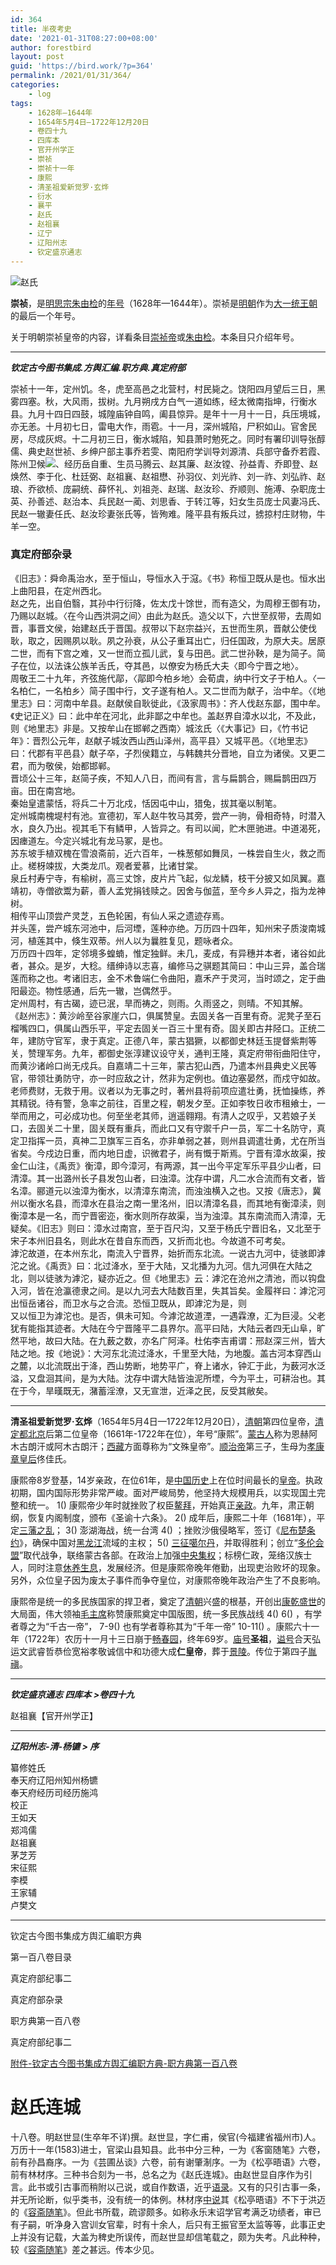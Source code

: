 ```yaml
---
id: 364
title: 半夜考史
date: '2021-01-31T08:27:00+08:00'
author: forestbird
layout: post
guid: 'https://bird.work/?p=364'
permalink: /2021/01/31/364/
categories:
    - log
tags:
    - 1628年—1644年
    - 1654年5月4日—1722年12月20日
    - 卷四十九
    - 四库本
    - 官开州学正
    - 崇祯
    - 崇祯十一年
    - 康熙
    - 清圣祖爱新觉罗·玄烨
    - 衍水
    - 襄平
    - 赵氏
    - 赵祖襄
    - 辽宁
    - 辽阳州志
    - 钦定盛京通志
---
```


![赵氏](https://bird.work/usr/uploads/2021/01/586282473.jpg "赵氏")

**崇祯**，是[明思宗](https://baike.baidu.com/item/%E6%98%8E%E6%80%9D%E5%AE%97)[朱由检](https://baike.baidu.com/item/%E6%9C%B1%E7%94%B1%E6%A3%80/342981)的[年号](https://baike.baidu.com/item/%E5%B9%B4%E5%8F%B7/103411)（1628年—1644年）。崇祯是[明朝](https://baike.baidu.com/item/%E6%98%8E%E6%9C%9D/141291)作为[大一统王朝](https://baike.baidu.com/item/%E5%A4%A7%E4%B8%80%E7%BB%9F%E7%8E%8B%E6%9C%9D/18783496)的最后一个年号。

关于明朝崇祯皇帝的内容，详看条目[崇祯帝](https://baike.baidu.com/item/%E5%B4%87%E7%A5%AF%E5%B8%9D/9487896)或[朱由检](https://baike.baidu.com/item/%E6%9C%B1%E7%94%B1%E6%A3%80/342981)。本条目只介绍年号。

---

***钦定古今图书集成.方舆汇编.职方典.真定府部***

崇祯十一年，定州饥。冬，虎至高邑之北营村，村民毙之。饶阳四月望后三日，黑雾四塞。秋，大风雨，拔树。九月朔戌方白气一道如练，经太微南指坤，行衡水县。九月十四日四鼓，城隍庙钟自鸣，阖县惊异。是年十一月十一日，兵压境城，亦无恙。十月初七日，雷电大作，雨雹。十一月，深州城陷，尸积如山。官舍民房，尽成灰烬。十二月初三日，衡水城陷，知县萧时勉死之。同时有署印训导张醇儒、典史赵世祯、乡绅户部主事乔若雯、南阳府学训导刘源清、兵部守备乔若霞、陈州卫候![](https://upload.wikimedia.org/wikipedia/commons/thumb/1/1b/GJfont.pdf/page22663-18px-GJfont.pdf.jpg)、经历岳自重、生员马腾云、赵其廉、赵汝镗、孙益青、乔即登、赵焕然、李于化、杜廷弼、赵祖襄、赵祖懋、孙羽仪、刘光祚、刘一祚、刘弘祚、赵琅、乔欲桢、庞嗣统、薛怀礼、刘祖尧、赵瑞、赵汝珍、乔顺则、施溥、杂职庞士英、孙善述、赵治本、兵民赵一蔺、刘思香、于转江等，妇女生员庞士风妻冯氏、民赵一辙妻任氏、赵汝珍妻张氏等，皆殉难。隆平县有叛兵过，掳掠村庄财物，牛羊一空。

### 真定府部杂录

《旧志》：舜命禹治水，至于恒山，导恒水入于滱。《书》称恒卫既从是也。恒水出上曲阳县，在定州西北。  
赵之先，出自伯翳，其孙中行衍降，佐太戊十馀世，而有造父，为周穆王御有功，乃赐以赵城。〈在今山西洪洞之间〉由此为赵氏。造父以下，六世至叔带，去周如晋，事晋文侯，始建赵氏于晋国。叔带以下赵宗益兴，五世而生夙，晋献公使伐耿，取之，因赐夙以耿。夙之孙衰，从公子重耳出亡，归任国政，为原大夫。居原二世，而有下宫之难，又一世而立孤儿武，复与田邑。武二世孙鞅，是为简子。简子在位，以法诛公族羊舌氏，夺其邑，以僚安为杨氏大夫〈即今宁晋之地〉。  
周敬王二十九年，齐弦施代鄗，〈鄗即今柏乡地〉会荀虞，纳中行文子于柏人。〈一名柏仁，一名柏乡〉简子围中行，文子遂有柏人。又二世而为献子，治中牟。〈《地里志》曰：河南中牟县。赵献侯自耿徙此，《汲家周书》：齐人伐赵东鄙，围中牟。《史记正义》曰：此中牟在河北，此非鄙之中牟也。盖赵界自漳水以北，不及此，则《地里志》非是。又按牟山在邯郸之西南〉城泫氏〈《大事记》曰，《竹书记年》：晋烈公元年，赵献子城汝西山西山泽州，高平县〉又城平邑。〈《地里志》曰：代郡有平邑县〉献子卒，子烈侯籍立，与韩魏共分晋地，自立为诸侯。又更二君，而为敬侯，始都邯郸。  
晋顷公十三年，赵简子疾，不知人八日，而间有言，言与扁鹊合，赐扁鹊田四万亩。田在南宫地。  
秦始皇遣蒙恬，将兵二十万北戍，恬因屯中山，猎兔，拔其毫以制笔。  
定州城南槐堤村有池。宣德初，军人赵牛牧马其旁，尝产一驹，骨相奇特，时潜入水，良久乃出。视其毛下有鳞甲，人皆异之。有司以闻，贮木匣驰进。中道渴死，因瘗道左。今定兴城北有龙马冢，是也。  
苏东坡手植双槐在雪浪斋前，近六百年，一株葱郁如舞凤，一株尝自生火，救之而止。槎枒竦拔，大类龙爪。观者爱慕，比诸甘棠。  
泉丘村寿宁寺，有榆树，高三丈馀，皮片片飞起，似龙鳞，枝干分披又如凤翼。嘉靖初，寺僧欲鬻为薪，善人孟党捐钱赎之。因舍与伽蓝，至今乡人异之，指为龙神树。  
相传平山顶尝产灵芝，五色轮囷，有仙人采之遗迹存焉。  
并头莲，尝产城东河池中，后河堙，莲种亦绝。万历四十四年，知州宋子质浚南城河，植莲其中，倏生双蒂。州人以为曩胜复见，题咏者众。  
万历四十四年，定邻境多蝗蝻，惟定独鲜。未几，麦成，有异穗并本者，诸谷如此者，甚众。是岁，大稔。缙绅诗以志喜，编修马之骐题其简曰：中山三异，盖合瑞莲而称之也。考诸旧志，金不术鲁端仁令曲阳，嘉禾产于灵河，当时颂之，定于曲阳最迩。物性感通，后先一辙，岂偶然乎。  
定州周村，有古碣，迹已泯，旱而祷之，则雨。久雨竖之，则晴。不知其解。  
《赵州志》：黄沙岭至谷家崖六口，俱属赞皇。去固关各一百里有奇。泥凳子至石榴嘴四口，俱属山西乐平，平定去固关一百三十里有奇。固关即古井陉口。正统二年，建防守官军，隶于真定。正德八年，蒙古猖獗，以都御史林廷玉提督紫荆等关，赞理军务。九年，都御史张淳建议设守关，通判王隆，真定府带衔曲阳住守，而黄沙诸岭口尚无戍兵。自嘉靖二十三年，蒙古犯山西，乃遣本州县典史义民等官，带领壮勇防守，亦一时应敌之计，然非为定例也。值边塞晏然，而戍守如故。老师费财，无救于用。议者以为无事之时，著州县将前项应遣壮勇，抚恤操练，养其精锐。待有警，急率之前往，百里之程，朝发夕至。正如李牧日收市租飨士，一举而用之，可必成功也。何至坐老其师，逍遥翱翔。有清人之叹乎，又若娘子关口，去固关二十里，固关既有重兵，而此口又有守禦千户一员，军二十名防守，真定卫指挥一员，真神二卫旗军三百名，亦非单弱之甚，则州县调遣壮勇，尤在所当省矣。今戍边日重，而内地日虚，识微君子，尚有慨于斯焉。宁晋有漳水故渠，按金仁山注，《禹贡》衡漳，即今漳河，有两源，其一出今平定军乐平县少山者，曰清漳。其一出潞州长子县发包山者，曰浊漳。沈存中谓，凡二水合流而有文者，皆名漳。郦道元以浊漳为衡水，以清漳东南流，而浊浊横入之也。又按《唐志》，冀州以衡水名县，而漳水在县治之南一里洺州，旧以清漳名县，而其地有衡漳渎，则衡漳本是一名，而宁晋密迩，衡水则所存故渠，当为浊漳。其东南流而入清漳，无疑矣。《旧志》则曰：漳水过南宫，至于百尺沟，又至于杨氏宁晋旧名，又北至于宋子本州旧县名，则此水在昔自东而西，又折而北也。今故道不可考矣。  
滹沱故道，在本州东北，南流入宁晋界，始折而东北流。一说古九河中，徒骇即滹沱之讹。《禹贡》曰：北过洚水，至于大陆，又北播为九河。信九河俱在大陆之北，则以徒骇为滹沱，疑亦近之。但《地里志》云：滹沱在沧州之清池，而以钩盘入河，皆在沧瀛德隶之间。是以九河去大陆数百里，失其旨矣。金履祥曰：滹沱河出恒岳诸谷，而卫水与之合流。恐恒卫既从，即滹沱为是，则  
又以恒卫为滹沱也。是否，俱未可知。今滹沱故道湮，一遇霖潦，汇为巨浸。父老犹有能指其迹者。大陆在今宁晋隆平二县界尔。高平曰陆，大陆云者四无山阜，旷然平地，故曰大陆。在九薮之数，亦名广阿泽。杜佑李吉甫谓：邢赵深三州，皆大陆之地。按《地说》：大河东北流过洚水，千里至大陆，为地腹。盖古河本穿西山之麓，以北流既出于洚，西山势断，地势平广，脊上诸水，钟汇于此，为薮河水泛溢，又盘洄其间，是为大陆。沈存中谓大陆皆浊泥所堙，今为平土，可耕治也。其在于今，旱暵既无，潴蓄淫潦，又无宣泄，近泽之民，反受其敝矣。

---

**清圣祖爱新觉罗·玄烨**（1654年5月4日—1722年12月20日），[清朝](https://baike.baidu.com/item/%E6%B8%85%E6%9C%9D/175141)第四位皇帝，[清定都北京](https://baike.baidu.com/item/%E6%B8%85%E5%AE%9A%E9%83%BD%E5%8C%97%E4%BA%AC/2330432)后第二位皇帝（1661年-1722年在位），年号“康熙”。[蒙古人](https://baike.baidu.com/item/%E8%92%99%E5%8F%A4%E4%BA%BA/4573495)称为恩赫阿木古朗汗或阿木古朗汗；[西藏](https://baike.baidu.com/item/%E8%A5%BF%E8%97%8F/130045)方面尊称为“文殊皇帝”。[顺治帝](https://baike.baidu.com/item/%E9%A1%BA%E6%B2%BB%E5%B8%9D)第三子，生母为[孝康章皇后](https://baike.baidu.com/item/%E5%AD%9D%E5%BA%B7%E7%AB%A0%E7%9A%87%E5%90%8E)佟佳氏。

康熙帝8岁登基，14岁亲政，在位61年，是[中国历史](https://baike.baidu.com/item/%E4%B8%AD%E5%9B%BD%E5%8E%86%E5%8F%B2/152769)上在位时间最长的[皇帝](https://baike.baidu.com/item/%E7%9A%87%E5%B8%9D/886)。执政初期，国内国际形势非常严峻。面对严峻局势，他坚持大规模用兵，以实现国土完整和统一。 1() 康熙帝少年时就挫败了权臣[鳌拜](https://baike.baidu.com/item/%E9%B3%8C%E6%8B%9C)，开始真正[亲政](https://baike.baidu.com/item/%E4%BA%B2%E6%94%BF/3817731)。九年，肃正朝纲，恢复内阁制度，颁布《圣谕十六条》。 2() 成年后，康熙二十年（1681年），平定[三藩之乱](https://baike.baidu.com/item/%E4%B8%89%E8%97%A9%E4%B9%8B%E4%B9%B1/616398)； 3() 澎湖海战，统一台湾 4() ；挫败沙俄侵略军，签订《[尼布楚条约](https://baike.baidu.com/item/%E5%B0%BC%E5%B8%83%E6%A5%9A%E6%9D%A1%E7%BA%A6/708444)》，确保中国对[黑龙江](https://baike.baidu.com/item/%E9%BB%91%E9%BE%99%E6%B1%9F/7351)流域的主权； 5() [三征噶尔丹](https://baike.baidu.com/item/%E4%B8%89%E5%BE%81%E5%99%B6%E5%B0%94%E4%B8%B9)，并取得胜利；创立“[多伦会盟](https://baike.baidu.com/item/%E5%A4%9A%E4%BC%A6%E4%BC%9A%E7%9B%9F)”取代战争，联络蒙古各部。在政治上加强[中央集权](https://baike.baidu.com/item/%E4%B8%AD%E5%A4%AE%E9%9B%86%E6%9D%83)；标榜仁政，笼络汉族士人，同时注意[休养生息](https://baike.baidu.com/item/%E4%BC%91%E5%85%BB%E7%94%9F%E6%81%AF)，发展经济。但是康熙帝晚年倦勤，出现吏治败坏的现象。另外，众位皇子因为废太子事件而争夺皇位，对康熙帝晚年政治产生了不良影响。

康熙帝是统一的多民族国家的捍卫者，奠定了[清朝](https://baike.baidu.com/item/%E6%B8%85%E6%9C%9D/175141)兴盛的根基，开创出[康乾盛世](https://baike.baidu.com/item/%E5%BA%B7%E4%B9%BE%E7%9B%9B%E4%B8%96)的大局面，伟大领袖[毛主席](https://baike.baidu.com/item/%E6%AF%9B%E4%B8%BB%E5%B8%AD/380922)称赞康熙奠定中国版图，统一多民族战线 4() 6() ，有学者尊之为“千古一帝”， 7-9() 也有学者尊称其为“千年一帝” 10-11() 。康熙六十一年（1722年）农历十一月十三日崩于[畅春园](https://baike.baidu.com/item/%E7%95%85%E6%98%A5%E5%9B%AD)，终年69岁。[庙号](https://baike.baidu.com/item/%E5%BA%99%E5%8F%B7)**圣祖**，[谥号](https://baike.baidu.com/item/%E8%B0%A5%E5%8F%B7)合天弘运文武睿哲恭俭宽裕孝敬诚信中和功德大成**仁皇帝**，葬于[景陵](https://baike.baidu.com/item/%E6%99%AF%E9%99%B5/12697536)。传位于第四子[胤禛](https://baike.baidu.com/item/%E8%83%A4%E7%A6%9B)。

---

***钦定盛京通志 四库本 &gt;卷四十九***

赵祖襄【官开州学正】

---

***辽阳州志-清-杨镳 &gt; 序***

纂修姓氏  
 奉天府辽阳州知州杨镳  
 奉天府经历司经历施鸿  
 校正  
 王如天  
 郑鸿儒  
 赵祖襄  
 茅芝芳  
 宋征熙  
 李模  
 王家辅  
 卢樊文

---

钦定古今图书集成方舆汇编职方典

 第一百八卷目录

 真定府部纪事二

 真定府部杂录

职方典第一百八卷

真定府部纪事二

[附件-钦定古今图书集成方舆汇编职方典-职方典第一百八卷](https://bird.work/forestbird-other/upload/files/20210131/zhao.doc)

# 赵氏连城

十八卷。明赵世显(生卒年不详)撰。赵世显，字仁甫，侯官(今福建省福州市)人。万历十一年(1583)进士，官梁山县知县。此书中分三种，一为《客窗随笔》六卷，前有孙昌裔序。一为《芸圃丛谈》六卷，前有谢肇淛序。一为《松亭晤语》六卷，前有林材序。三种书合刻为一书，总名之为《赵氏连城》。由赵世显自序作为引言。此书或引古事而稍附以己说，或自作数语，近乎[语录](http://www.guoxuedashi.com/lishi/105301p/)。又有的只引古事一条，并无所论断，似乎类书，没有统一的体例。林材序[中说](http://www.guoxuedashi.com/lishi/100193o/)其《松亭晤语》不下于洪迈的《[容斋随笔](http://www.guoxuedashi.com/lishi/102759l/)》。但此书所载，疏谬颇多。如称永乐末诏学官考满乏功绩者，审已有子嗣，听净身入宫训女官辈，时有十余人，后只有王振官至太监等等，此事正史上并没有记载，大盖为稗史所误传，而赵世显却信笔载之，颇为失考。凡此种种，较《[容斋随笔](http://www.guoxuedashi.com/a/539q/)》差之甚远。传本少见。